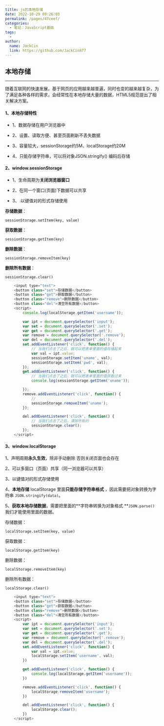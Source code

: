 ```yaml
---
title: js的本地存储
date: 2022-10-29 09:26:03
permalink: /pages/47ceef/
categories:
  - 笔记：JavaScript基础
tags:
  - 
author: 
  name: JackCin
  link: https://github.com/JackCin877
---
```


## 本地存储

-----

随着互联网的快速发展，基于网页的应用越来越普遍，同时也变的越来越复杂，为了满足各种各样的需求，会经常性在本地存储大量的数据，HTML5规范提出了相关解决方案。

#### 1、本地存储特性

* 1、数据存储在用户浏览器中 

* 2、设置、读取方便、甚至页面刷新不丢失数据 

* 3、容量较大，sessionStorage约5M、localStorage约20M 

* 4、只能存储字符串，可以将对象JSON.stringify() 编码后存储

#### 2、window.sessionStorage

* 1、生命周期为**关闭浏览器窗口** 

* 2、在同一个窗口(页面)下数据可以共享 

* 3、 以键值对的形式存储使用

**存储数据**：

`sessionStorage.setItem(key, value)`

**获取数据**：

`sessionStorage.getItem(key)`

**删除数据**：

`sessionStorage.removeItem(key)`

**删除所有数据**：

`sessionStorage.clear()`

```js
    <input type="text">
    <button class="set">存储数据</button>
    <button class="get">获取数据</button>
    <button class="remove">删除数据</button>
    <button class="del">清空所有数据</button>
    <script>
        console.log(localStorage.getItem('username'));

        var ipt = document.querySelector('input');
        var set = document.querySelector('.set');
        var get = document.querySelector('.get');
        var remove = document.querySelector('.remove');
        var del = document.querySelector('.del');
        set.addEventListener('click', function() {
            // 当我们点击了之后，就可以把表单里面的值存储起来
            var val = ipt.value;
            sessionStorage.setItem('uname', val);
            sessionStorage.setItem('pwd', val);
        });
        get.addEventListener('click', function() {
            // 当我们点击了之后，就可以把表单里面的值获取过来
            console.log(sessionStorage.getItem('uname'));

        });
        remove.addEventListener('click', function() {
            // 
            sessionStorage.removeItem('uname');
        });

        del.addEventListener('click', function() {
            // 当我们点击了之后，清除所有的
            sessionStorage.clear();
        });
    </script>
```



#### 3、window.localStorage

1、声明周期**永久生效**，除非手动删除 否则关闭页面也会存在 

2、可以多窗口（页面）共享（同一浏览器可以共享） 

3、以键值对的形式存储使用

4、**本地存储** localStorage 里面**只能存储字符串格式** ，因此需要把对象转换为字符串 `JSON.stringify(data)`。

5、**获取本地存储数据**，需要把里面的**字符串转换为对象格式 **`JSON.parse()` 我们才能使用里面的数据。

存储数据：

`localStorage.setItem(key, value)`

获取数据：

`localStorage.getItem(key)`

删除数据：

`localStorage.removeItem(key)`

删除所有数据：

`localStorage.clear()`

```js
    <input type="text">
    <button class="set">存储数据</button>
    <button class="get">获取数据</button>
    <button class="remove">删除数据</button>
    <button class="del">清空所有数据</button>
    <script>
        var ipt = document.querySelector('input');
        var set = document.querySelector('.set');
        var get = document.querySelector('.get');
        var remove = document.querySelector('.remove');
        var del = document.querySelector('.del');
        set.addEventListener('click', function() {
            var val = ipt.value;
            localStorage.setItem('username', val);
        })

        get.addEventListener('click', function() {
            console.log(localStorage.getItem('username'));
        })

        remove.addEventListener('click', function() {
            localStorage.removeItem('username');
        })

        del.addEventListener('click', function() {
            localStorage.clear();
        })
    </script>
```

